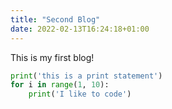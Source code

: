 ```yaml
---
title: "Second Blog"
date: 2022-02-13T16:24:18+01:00
---
```


This is my first blog!

```python
print('this is a print statement')
for i in range(1, 10):
    print('I like to code')
```
